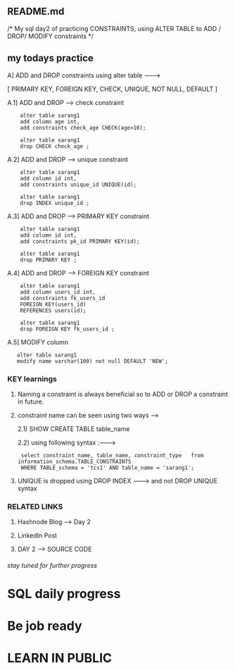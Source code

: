 ## README.md

/*  My sql day2 of practicing CONSTRAINTS, using ALTER TABLE to ADD / DROP/ MODIFY constraints  */


## my todays practice 


A] ADD and DROP constraints using alter table --->
  
   [ PRIMARY KEY, FOREIGN KEY, CHECK, UNIQUE, NOT NULL, DEFAULT ]

   A.1] ADD and DROP --> check constraint

        alter table sarang1
        add column age int,
        add constraints check_age CHECK(age>10);

        alter table sarang1
        drop CHECK check_age ;

  A.2] ADD and DROP --> unique constraint

        alter table sarang1
        add column id int,
        add constraints unique_id UNIQUE(id);

        alter table sarang1
        drop INDEX unique_id ; 

  A.3] ADD and DROP --> PRIMARY KEY constraint

        alter table sarang1
        add column id int,
        add constraints pk_id PRIMARY KEY(id);

        alter table sarang1
        drop PRIMARY KEY ; 


  A.4] ADD and DROP --> FOREIGN KEY constraint

        alter table sarang1
        add column users_id int,
        add constraints fk_users_id 
        FOREIGN KEY(users_id)
        REFERENCES users(id);

        alter table sarang1
        drop FOREIGN KEY fk_users_id ; 

  A.5] MODIFY column

       alter table sarang1
       modify name varchar(100) not null DEFAULT 'NEW';


 ### KEY learnings 

1) Naming a constraint is always beneficial so to ADD or DROP a constraint in future.

2) constraint name can be seen using two ways -->

   2.1) SHOW CREATE TABLE table_name 
   
   2.2) using following syntax :--->

        select constraint_name, table_name, constraint_type   from information_schema.TABLE_CONSTRAINTS
        WHERE TABLE_schema = 'tcs1' AND table_name = 'sarang1';

3) UNIQUE is dropped using DROP INDEX ---> and not DROP UNIQUE syntax


### RELATED LINKS 

1) Hashnode Blog --> Day 2



2) LinkedIn Post 


3) DAY 2 --> SOURCE CODE 

   



###### stay tuned for further progress

# SQL daily progress
# Be job ready
# LEARN IN PUBLIC













 
   